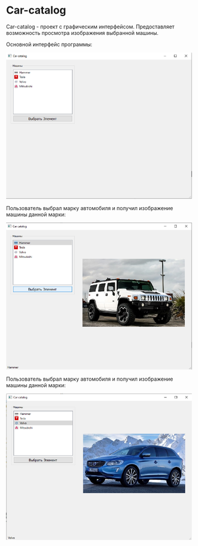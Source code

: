 # Car-catalog
Car-catalog - проект с графическим интерфейсом. Предоставляет возможность просмотра изображения выбранной машины.

Основной интерфейс программы:

![alt tag](https://github.com/Kolonin-Gleb/Car-catalog/blob/master/Project%20demonstration/User%20inrterface.png "Интерфейс программы")​

Пользователь выбрал марку автомобиля и получил изображение машины данной марки:

![alt tag](https://github.com/Kolonin-Gleb/Car-catalog/blob/master/Project%20demonstration/Hammer%20selected.png "Выбрана марка Hammer")​

Пользователь выбрал марку автомобиля и получил изображение машины данной марки:

![alt tag](https://github.com/Kolonin-Gleb/Car-catalog/blob/master/Project%20demonstration/Volvo%20selected.png "Выбрана марка Volvo")​

